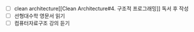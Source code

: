 - [ ]  clean architecture[[Clean Architecture#4. 구조적 프로그래밍]] 독서 후 작성
- [ ]  선형대수학 영문서 읽기
- [ ] 컴퓨터자료구조 강의 듣기
